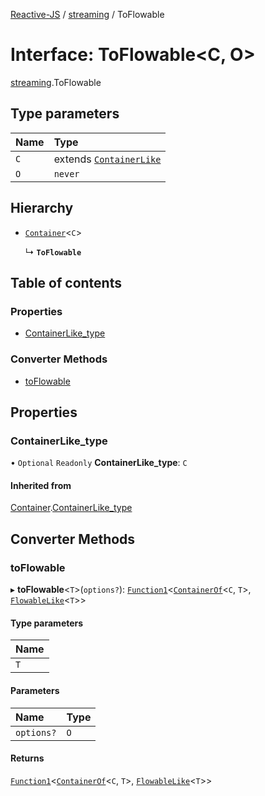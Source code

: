 [Reactive-JS](../README.md) / [streaming](../modules/streaming.md) / ToFlowable

# Interface: ToFlowable<C, O\>

[streaming](../modules/streaming.md).ToFlowable

## Type parameters

| Name | Type |
| :------ | :------ |
| `C` | extends [`ContainerLike`](containers.ContainerLike.md) |
| `O` | `never` |

## Hierarchy

- [`Container`](containers.Container.md)<`C`\>

  ↳ **`ToFlowable`**

## Table of contents

### Properties

- [ContainerLike\_type](streaming.ToFlowable.md#containerlike_type)

### Converter Methods

- [toFlowable](streaming.ToFlowable.md#toflowable)

## Properties

### ContainerLike\_type

• `Optional` `Readonly` **ContainerLike\_type**: `C`

#### Inherited from

[Container](containers.Container.md).[ContainerLike_type](containers.Container.md#containerlike_type)

## Converter Methods

### toFlowable

▸ **toFlowable**<`T`\>(`options?`): [`Function1`](../modules/functions.md#function1)<[`ContainerOf`](../modules/containers.md#containerof)<`C`, `T`\>, [`FlowableLike`](streaming.FlowableLike.md)<`T`\>\>

#### Type parameters

| Name |
| :------ |
| `T` |

#### Parameters

| Name | Type |
| :------ | :------ |
| `options?` | `O` |

#### Returns

[`Function1`](../modules/functions.md#function1)<[`ContainerOf`](../modules/containers.md#containerof)<`C`, `T`\>, [`FlowableLike`](streaming.FlowableLike.md)<`T`\>\>
